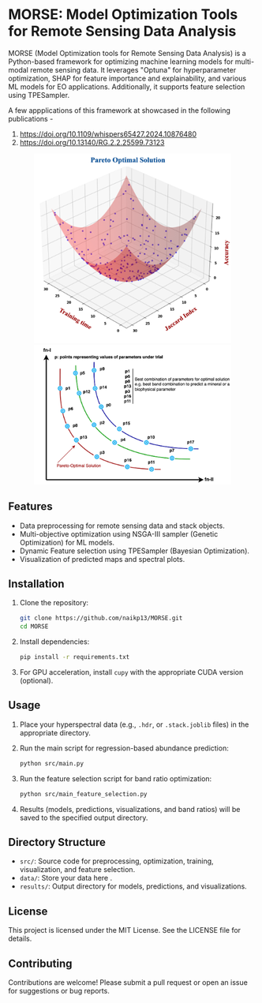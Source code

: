 # MORSE: Model Optimization Tools for Remote Sensing Data Analysis

MORSE (Model Optimization tools for Remote Sensing Data Analysis) is a Python-based framework for optimizing machine learning models for multi-modal remote sensing data. It leverages "Optuna" for hyperparameter optimization, SHAP for feature importance and explainability, and various ML models for EO applications. Additionally, it supports feature selection using TPESampler.

A few appplications of this framework at showcased in the following publications -
1. https://doi.org/10.1109/whispers65427.2024.10876480
2. https://doi.org/10.13140/RG.2.2.25599.73123

<p align="center">
  <img src="https://raw.githubusercontent.com/naikp13/MORSE/main/imgs/morse_fig1.png" alt="pareto-front" width="400"/>
  <img src="https://raw.githubusercontent.com/naikp13/MORSE/main/imgs/morse_fig2.png" alt="parento optimal solution" width="400"/>
</p>

## Features

- Data preprocessing for remote sensing data and stack objects.
- Multi-objective optimization using NSGA-III sampler (Genetic Optimization) for ML models.
- Dynamic Feature selection using TPESampler (Bayesian Optimization).
- Visualization of predicted maps and spectral plots.

## Installation

1. Clone the repository:

   ```bash
   git clone https://github.com/naikp13/MORSE.git
   cd MORSE
   ```
2. Install dependencies:

   ```bash
   pip install -r requirements.txt
   ```
3. For GPU acceleration, install `cupy` with the appropriate CUDA version (optional).

## Usage

1. Place your hyperspectral data (e.g., `.hdr`, or `.stack.joblib` files) in the appropriate directory.
2. Run the main script for regression-based abundance prediction:

   ```bash
   python src/main.py
   ```
3. Run the feature selection script for band ratio optimization:

   ```bash
   python src/main_feature_selection.py
   ```
4. Results (models, predictions, visualizations, and band ratios) will be saved to the specified output directory.

## Directory Structure

- `src/`: Source code for preprocessing, optimization, training, visualization, and feature selection.
- `data/`: Store your  data here .
- `results/`: Output directory for models, predictions, and visualizations.

## License

This project is licensed under the MIT License. See the LICENSE file for details.

## Contributing

Contributions are welcome! Please submit a pull request or open an issue for suggestions or bug reports.
